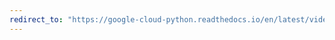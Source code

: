 ```yaml
---
redirect_to: "https://google-cloud-python.readthedocs.io/en/latest/videointelligence/gapic/v1beta1/api.html"
---
```

